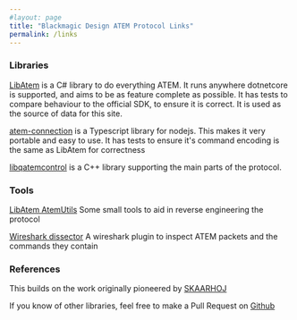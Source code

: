 ```yaml
---
#layout: page
title: "Blackmagic Design ATEM Protocol Links"
permalink: /links
---
```

### Libraries
[LibAtem](https://github.com/libatem/libatem) is a C# library to do everything ATEM. It runs anywhere dotnetcore is supported, and aims to be as feature complete as possible. It has tests to compare behaviour to the official SDK, to ensure it is correct. It is used as the source of data for this site.

[atem-connection](https://github.com/nrkno/tv-automation-atem-connection) is a Typescript library for nodejs. This makes it very portable and easy to use. It has tests to ensure it's command encoding is the same as LibAtem for correctness

[libqatemcontrol](https://github.com/petersimonsson/libqatemcontrol) is a C++ library supporting the main parts of the protocol.

### Tools
[LibAtem AtemUtils](https://github.com/LibAtem/AtemUtils) Some small tools to aid in reverse engineering the protocol

[Wireshark dissector](https://github.com/peschuster/wireshark-atem-dissector) A wireshark plugin to inspect ATEM packets and the commands they contain

### References
This builds on the work originally pioneered by [SKAARHOJ](https://www.skaarhoj.com/fileadmin/BMDPROTOCOL.html)

If you know of other libraries, feel free to make a Pull Request on [Github](https://github.com/LibAtem/libatem.github.io)
